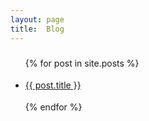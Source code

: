 ```yaml
---
layout: page
title:  Blog
---
```



<ul style="line-height:35px">
  {% for post in site.posts %}
    <li>
      <a href="{{ post.url }}">{{ post.title }}</a>
    </li>
  {% endfor %}
</ul>

